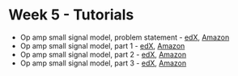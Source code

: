 # Week 5 - Tutorials

* Op amp small signal model, problem statement - [edX][Op-amp-small-signal-model-problem-statement-edX-Video], [Amazon][Op-amp-small-signal-model-problem-statement-CloudFront]
* Op amp small signal model, part 1 - [edX][Op-amp-small-signal-model-part-1-edX-Video], [Amazon][Op-amp-small-signal-model-part-1-CloudFront]
* Op amp small signal model, part 2 - [edX][Op-amp-small-signal-model-part-2-edX-Video], [Amazon][Op-amp-small-signal-model-part-2-CloudFront]
* Op amp small signal model, part 3 - [edX][Op-amp-small-signal-model-part-3-edX-Video], [Amazon][Op-amp-small-signal-model-part-3-CloudFront]

[Op-amp-small-signal-model-problem-statement-edX-Video]: https://edx-video.net/mit-6002x/MIT6002XT214-V051300_DTH.mp4
[Op-amp-small-signal-model-part-1-edX-Video]: https://edx-video.net/mit-6002x/MIT6002XT214-V051400_DTH.mp4
[Op-amp-small-signal-model-part-2-edX-Video]: https://edx-video.net/mit-6002x/MIT6002XT214-V051500_DTH.mp4
[Op-amp-small-signal-model-part-3-edX-Video]: https://edx-video.net/mit-6002x/MIT6002XT214-V051600_DTH.mp4

[Op-amp-small-signal-model-problem-statement-CloudFront]: https://d2f1egay8yehza.cloudfront.net/mit-6002x/MIT6002XT214-V051300_DTH.mp4
[Op-amp-small-signal-model-part-1-CloudFront]: https://d2f1egay8yehza.cloudfront.net/mit-6002x/MIT6002XT214-V051400_DTH.mp4
[Op-amp-small-signal-model-part-2-CloudFront]: https://d2f1egay8yehza.cloudfront.net/mit-6002x/MIT6002XT214-V051500_DTH.mp4
[Op-amp-small-signal-model-part-3-CloudFront]: https://d2f1egay8yehza.cloudfront.net/mit-6002x/MIT6002XT214-V051600_DTH.mp4
